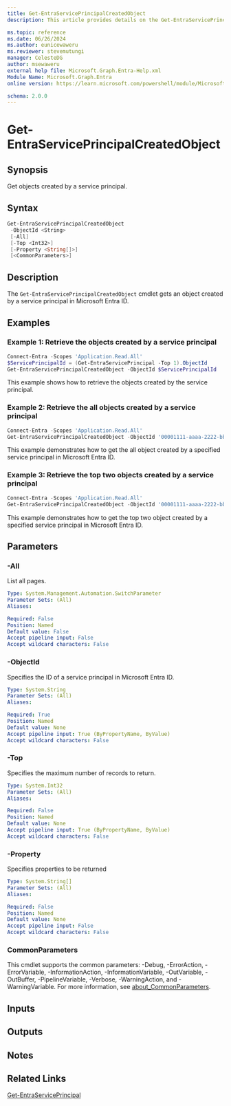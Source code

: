 ```yaml
---
title: Get-EntraServicePrincipalCreatedObject
description: This article provides details on the Get-EntraServicePrincipalCreatedObject command.

ms.topic: reference
ms.date: 06/26/2024
ms.author: eunicewaweru
ms.reviewer: stevemutungi
manager: CelesteDG
author: msewaweru
external help file: Microsoft.Graph.Entra-Help.xml
Module Name: Microsoft.Graph.Entra
online version: https://learn.microsoft.com/powershell/module/Microsoft.Graph.Entra/Get-EntraServicePrincipalCreatedObject

schema: 2.0.0
---
```


# Get-EntraServicePrincipalCreatedObject

## Synopsis

Get objects created by a service principal.

## Syntax

```powershell
Get-EntraServicePrincipalCreatedObject
 -ObjectId <String>
 [-All]
 [-Top <Int32>]
 [-Property <String[]>]
 [<CommonParameters>]
```

## Description

The `Get-EntraServicePrincipalCreatedObject` cmdlet gets an object created by a service principal in Microsoft Entra ID.

## Examples

### Example 1: Retrieve the objects created by a service principal

```powershell
Connect-Entra -Scopes 'Application.Read.All'
$ServicePrincipalId = (Get-EntraServicePrincipal -Top 1).ObjectId
Get-EntraServicePrincipalCreatedObject -ObjectId $ServicePrincipalId
```

This example shows how to retrieve the objects created by the service principal.

### Example 2: Retrieve the all objects created by a service principal

```powershell
Connect-Entra -Scopes 'Application.Read.All'
Get-EntraServicePrincipalCreatedObject -ObjectId '00001111-aaaa-2222-bbbb-3333cccc4444' -All
```

This example demonstrates how to get the all object created by a specified service principal in Microsoft Entra ID.  

### Example 3: Retrieve the top two objects created by a service principal

```powershell
Connect-Entra -Scopes 'Application.Read.All'
Get-EntraServicePrincipalCreatedObject -ObjectId '00001111-aaaa-2222-bbbb-3333cccc4444' -Top 2
```

This example demonstrates how to get the top two object created by a specified service principal in Microsoft Entra ID.  

## Parameters

### -All

List all pages.

```yaml
Type: System.Management.Automation.SwitchParameter
Parameter Sets: (All)
Aliases:

Required: False
Position: Named
Default value: False
Accept pipeline input: False
Accept wildcard characters: False
```

### -ObjectId

Specifies the ID of a service principal in Microsoft Entra ID.

```yaml
Type: System.String
Parameter Sets: (All)
Aliases:

Required: True
Position: Named
Default value: None
Accept pipeline input: True (ByPropertyName, ByValue)
Accept wildcard characters: False
```

### -Top

Specifies the maximum number of records to return.

```yaml
Type: System.Int32
Parameter Sets: (All)
Aliases:

Required: False
Position: Named
Default value: None
Accept pipeline input: True (ByPropertyName, ByValue)
Accept wildcard characters: False
```

### -Property

Specifies properties to be returned

```yaml
Type: System.String[]
Parameter Sets: (All)
Aliases:

Required: False
Position: Named
Default value: None
Accept pipeline input: False
Accept wildcard characters: False
```

### CommonParameters

This cmdlet supports the common parameters: -Debug, -ErrorAction, -ErrorVariable, -InformationAction, -InformationVariable, -OutVariable, -OutBuffer, -PipelineVariable, -Verbose, -WarningAction, and -WarningVariable. For more information, see [about_CommonParameters](https://go.microsoft.com/fwlink/?LinkID=113216).

## Inputs

## Outputs

## Notes

## Related Links

[Get-EntraServicePrincipal](Get-EntraServicePrincipal.md)
